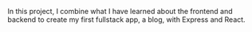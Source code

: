 In this project, I combine what I have learned about the frontend and backend to create my first fullstack app, a blog, with Express and React.